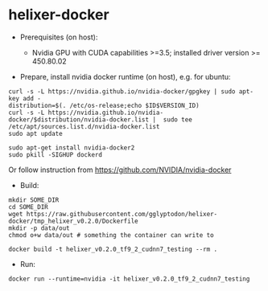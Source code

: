 # helixer-docker

- Prerequisites (on host):
  - Nvidia GPU with CUDA capabilities >=3.5; installed driver version >= 450.80.02 

- Prepare, install nvidia docker runtime (on host), e.g. for ubuntu:
```
curl -s -L https://nvidia.github.io/nvidia-docker/gpgkey | sudo apt-key add -
distribution=$(. /etc/os-release;echo $ID$VERSION_ID)
curl -s -L https://nvidia.github.io/nvidia-docker/$distribution/nvidia-docker.list |  sudo tee /etc/apt/sources.list.d/nvidia-docker.list
sudo apt update

sudo apt-get install nvidia-docker2
sudo pkill -SIGHUP dockerd 
```
Or follow instruction from https://github.com/NVIDIA/nvidia-docker



- Build:
```
mkdir SOME_DIR
cd SOME_DIR
wget https://raw.githubusercontent.com/gglyptodon/helixer-docker/tmp_helixer_v0.2.0/Dockerfile
mkdir -p data/out
chmod o+w data/out # something the container can write to

docker build -t helixer_v0.2.0_tf9_2_cudnn7_testing --rm .
```


- Run:
```
docker run --runtime=nvidia -it helixer_v0.2.0_tf9_2_cudnn7_testing
```
